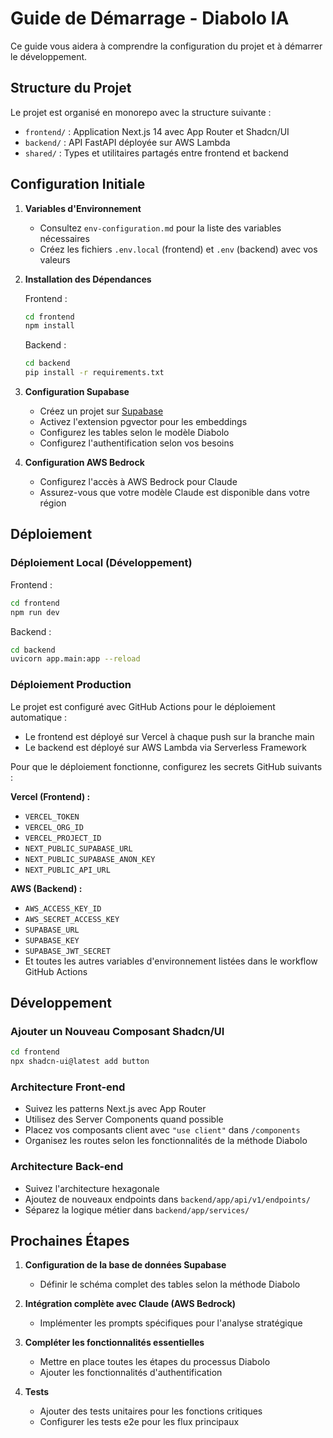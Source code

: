 # Guide de Démarrage - Diabolo IA

Ce guide vous aidera à comprendre la configuration du projet et à démarrer le développement.

## Structure du Projet

Le projet est organisé en monorepo avec la structure suivante :
- `frontend/` : Application Next.js 14 avec App Router et Shadcn/UI
- `backend/` : API FastAPI déployée sur AWS Lambda
- `shared/` : Types et utilitaires partagés entre frontend et backend

## Configuration Initiale

1. **Variables d'Environnement**
   - Consultez `env-configuration.md` pour la liste des variables nécessaires
   - Créez les fichiers `.env.local` (frontend) et `.env` (backend) avec vos valeurs

2. **Installation des Dépendances**

   Frontend :
   ```bash
   cd frontend
   npm install
   ```

   Backend :
   ```bash
   cd backend
   pip install -r requirements.txt
   ```

3. **Configuration Supabase**
   - Créez un projet sur [Supabase](https://supabase.com/)
   - Activez l'extension pgvector pour les embeddings
   - Configurez les tables selon le modèle Diabolo
   - Configurez l'authentification selon vos besoins

4. **Configuration AWS Bedrock**
   - Configurez l'accès à AWS Bedrock pour Claude
   - Assurez-vous que votre modèle Claude est disponible dans votre région

## Déploiement

### Déploiement Local (Développement)

Frontend :
```bash
cd frontend
npm run dev
```

Backend :
```bash
cd backend
uvicorn app.main:app --reload
```

### Déploiement Production

Le projet est configuré avec GitHub Actions pour le déploiement automatique :
- Le frontend est déployé sur Vercel à chaque push sur la branche main
- Le backend est déployé sur AWS Lambda via Serverless Framework

Pour que le déploiement fonctionne, configurez les secrets GitHub suivants :

**Vercel (Frontend) :**
- `VERCEL_TOKEN`
- `VERCEL_ORG_ID`
- `VERCEL_PROJECT_ID`
- `NEXT_PUBLIC_SUPABASE_URL`
- `NEXT_PUBLIC_SUPABASE_ANON_KEY`
- `NEXT_PUBLIC_API_URL`

**AWS (Backend) :**
- `AWS_ACCESS_KEY_ID`
- `AWS_SECRET_ACCESS_KEY`
- `SUPABASE_URL`
- `SUPABASE_KEY`
- `SUPABASE_JWT_SECRET`
- Et toutes les autres variables d'environnement listées dans le workflow GitHub Actions

## Développement

### Ajouter un Nouveau Composant Shadcn/UI

```bash
cd frontend
npx shadcn-ui@latest add button
```

### Architecture Front-end

- Suivez les patterns Next.js avec App Router
- Utilisez des Server Components quand possible
- Placez vos composants client avec `"use client"` dans `/components`
- Organisez les routes selon les fonctionnalités de la méthode Diabolo

### Architecture Back-end

- Suivez l'architecture hexagonale
- Ajoutez de nouveaux endpoints dans `backend/app/api/v1/endpoints/`
- Séparez la logique métier dans `backend/app/services/`

## Prochaines Étapes

1. **Configuration de la base de données Supabase**
   - Définir le schéma complet des tables selon la méthode Diabolo

2. **Intégration complète avec Claude (AWS Bedrock)**
   - Implémenter les prompts spécifiques pour l'analyse stratégique

3. **Compléter les fonctionnalités essentielles**
   - Mettre en place toutes les étapes du processus Diabolo
   - Ajouter les fonctionnalités d'authentification

4. **Tests**
   - Ajouter des tests unitaires pour les fonctions critiques
   - Configurer les tests e2e pour les flux principaux
